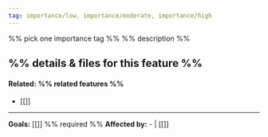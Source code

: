 ```yaml
---
tag: importance/low, importance/moderate, importance/high
---
```

%% pick one importance tag %%
%% description %% 

## %% details & files for this feature %%

#### Related: %% related features %%
- [[]]

---
**Goals:** [[]] %% required %%
**Affected by:** - | [[]]
